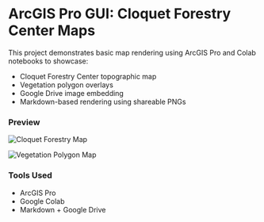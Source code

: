 # ArcGIS Pro GUI: Cloquet Forestry Center Maps

This project demonstrates basic map rendering using ArcGIS Pro and Colab notebooks to showcase:

- Cloquet Forestry Center topographic map
- Vegetation polygon overlays
- Google Drive image embedding
- Markdown-based rendering using shareable PNGs

### Preview

![Cloquet Forestry Map](https://drive.google.com/uc?export=view&id=1d4HxeS8DgLJdaiuSEymU7y9UUuhAVQbg)

![Vegetation Polygon Map](https://drive.google.com/uc?export=view&id=1niV1z4d9Ujs4aENRddas5llc7TPf-XnJ)

### Tools Used
- ArcGIS Pro
- Google Colab
- Markdown + Google Drive
